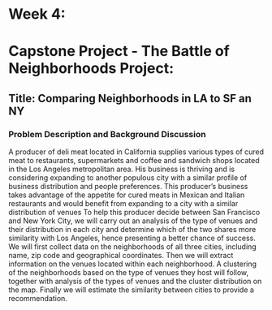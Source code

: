 # Week 4: 
# Capstone Project - The Battle of Neighborhoods Project:

## Title:  Comparing Neighborhoods in LA to SF an NY

### Problem Description and Background Discussion 
A producer of deli meat located in California supplies various types of cured meat to restaurants, supermarkets and coffee and sandwich shops located in the Los Angeles metropolitan area. His business is thriving and is considering expanding to another populous city with a similar profile of business distribution and people preferences. This producer’s business takes advantage of the appetite for cured meats in Mexican and Italian restaurants and would benefit from expanding to a city with a similar distribution of venues
To help this producer decide between San Francisco and New York City, we will carry out an analysis of the type of venues and their distribution in each city and determine which of the two shares more similarity with Los Angeles, hence presenting a better chance of success.
We will first collect data on the neighborhoods of all three cities, including name, zip code and geographical coordinates. Then we will extract information on the venues located within each neighborhood. A clustering of the neighborhoods based on the type of venues they host will follow, together with analysis of the types of venues and the cluster distribution on the map. Finally we will estimate the similarity between cities to provide a recommendation. 

